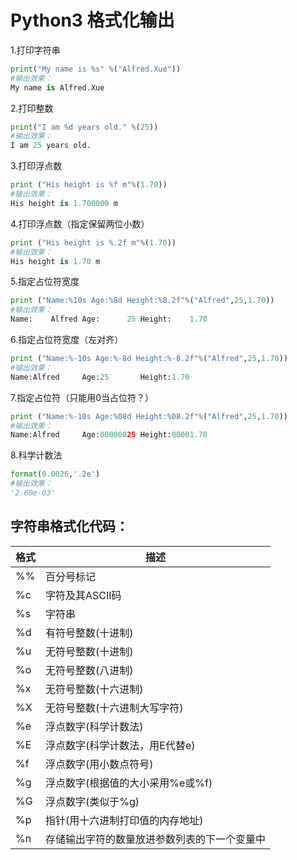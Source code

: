 # Python3 格式化输出

1.打印字符串

```python
print("My name is %s" %("Alfred.Xue"))
#输出效果：
My name is Alfred.Xue
```

2.打印整数

```python
print("I am %d years old." %(25))
#输出效果：
I am 25 years old.
```

3.打印浮点数

```python
print ("His height is %f m"%(1.70))
#输出效果：
His height is 1.700000 m
```

4.打印浮点数（指定保留两位小数）

```python
print ("His height is %.2f m"%(1.70))
#输出效果：
His height is 1.70 m
```

5.指定占位符宽度

```python
print ("Name:%10s Age:%8d Height:%8.2f"%("Alfred",25,1.70))
#输出效果：
Name:    Alfred Age:      25 Height:    1.70
```

6.指定占位符宽度（左对齐）

```python
print ("Name:%-10s Age:%-8d Height:%-8.2f"%("Alfred",25,1.70))
#输出效果：
Name:Alfred     Age:25       Height:1.70
```

7.指定占位符（只能用0当占位符？）

```python
print ("Name:%-10s Age:%08d Height:%08.2f"%("Alfred",25,1.70))
#输出效果：
Name:Alfred     Age:00000025 Height:00001.70
```

8.科学计数法

```python
format(0.0026,'.2e')
#输出效果：
'2.60e-03'
```

## 字符串格式化代码：

|格式|	描述|
|-|-|
|%%	|百分号标记
|%c	|字符及其ASCII码
|%s	|字符串
|%d	|有符号整数(十进制)
|%u	|无符号整数(十进制)
|%o	|无符号整数(八进制)
|%x	|无符号整数(十六进制)
|%X	|无符号整数(十六进制大写字符)
|%e	|浮点数字(科学计数法)
|%E	|浮点数字(科学计数法，用E代替e)
|%f	|浮点数字(用小数点符号)
|%g	|浮点数字(根据值的大小采用%e或%f)
|%G	|浮点数字(类似于%g)
|%p	|指针(用十六进制打印值的内存地址)
|%n	|存储输出字符的数量放进参数列表的下一个变量中
